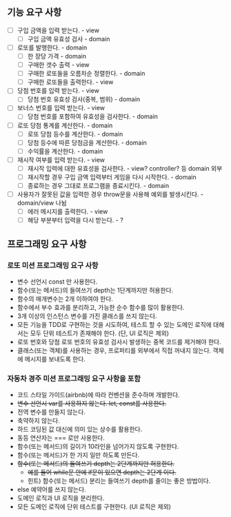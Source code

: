 ## 기능 요구 사항

- [ ] 구입 금액을 입력 받는다. - view
  - [ ] 구입 금액 유효성 검사 - domain
- [ ] 로또를 발행한다. - domain
  - [ ] 한 장당 가격 - domain
  - [ ] 구매한 갯수 출력 - view
  - [ ] 구매한 로또들을 오름차순 정렬한다. - domain
  - [ ] 구매한 로또들을 출력한다. - view
- [ ] 당첨 번호를 입력 받는다. - view
  - [ ] 당첨 번호 유효성 검사(중복, 범위) - domain
- [ ] 보너스 번호를 입력 받는다. - view
  - [ ] 당첨 번호를 포함하여 유효성을 검사한다. - domain
- [ ] 로또 당첨 통계를 계산한다. - domain
  - [ ] 로또 당첨 등수를 계산한다. - domain
  - [ ] 당첨 등수에 따른 당첨금을 계산한다. - domain
  - [ ] 수익률을 계산한다. - domain
- [ ] 재시작 여부를 입력 받는다. - view
  - [ ] 재시작 입력에 대한 유효성을 검사한다. - view? controller? 등 domain 외부
  - [ ] 재시작할 경우 구입 금액 입력부터 게임을 다시 시작한다. - domain
  - [ ] 종료하는 경우 그대로 프로그램을 종료시킨다. - domain
- [ ] 사용자가 잘못된 값을 입력한 경우 throw문을 사용해 예외를 발생시킨다. - domain/view 나뉨
  - [ ] 에러 메시지를 출력한다. - view
  - [ ] 해당 부분부터 입력을 다시 받는다. - ?

## 프로그래밍 요구 사항

### 로또 미션 프로그래밍 요구 사항

- 변수 선언시 const 만 사용한다.
- 함수(또는 메서드)의 들여쓰기 depth는 1단계까지만 허용한다.
- 함수의 매개변수는 2개 이하여야 한다.
- 함수에서 부수 효과를 분리하고, 가능한 순수 함수를 많이 활용한다.
- 3개 이상의 인스턴스 변수를 가진 클래스를 쓰지 않는다.
- 모든 기능을 TDD로 구현하는 것을 시도하여, 테스트 할 수 있는 도메인 로직에 대해서는 모두 단위 테스트가 존재해야 한다. (단, UI 로직은 제외)
- 로또 번호와 당첨 로또 번호의 유효성 검사시 발생하는 중복 코드를 제거해야 한다.
- 클래스(또는 객체)를 사용하는 경우, 프로퍼티를 외부에서 직접 꺼내지 않는다. 객체에 메시지를 보내도록 한다.

### 자동차 경주 미션 프로그래밍 요구 사항을 포함

- 코드 스타일 가이드(airbnb)에 따라 컨벤션을 준수하며 개발한다.
- ~~변수 선언시 var를 사용하지 않는다. let, const를 사용한다.~~
- 전역 변수를 만들지 않는다.
- 축약하지 않는다.
- 하드 코딩된 값 대신에 의미 있는 상수를 활용한다.
- 동등 연산자는 === 로만 사용한다.
- 함수(또는 메서드)의 길이가 10라인을 넘어가지 않도록 구현한다.
- 함수(또는 메서드)가 한 가지 일만 하도록 만든다.
- ~~함수(또는 메서드)의 들여쓰기 depth는 2단계까지만 허용한다.~~
  - ~~예를 들어 while문 안에 if문이 있으면 depth는 2단계 이다.~~
  - 힌트) 함수(또는 메서드) 분리는 들여쓰기 depth를 줄이는 좋은 방법이다.
- else 예약어를 쓰지 않는다.
- 도메인 로직과 UI 로직을 분리한다.
- 모든 도메인 로직에 단위 테스트를 구현한다. (UI 로직은 제외)
